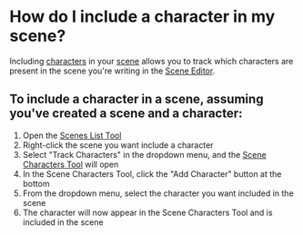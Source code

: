 # How do I include a character in my scene?
Including [characters]() in your [scene]() allows you to track which characters are present in the scene you're writing in the [Scene Editor]().

## To include a character in a scene, assuming you've created a scene and a character:

1. Open the [Scenes List Tool]()
2. Right-click the scene you want include a character
3. Select "Track Characters" in the dropdown menu, and the [Scene Characters Tool]() will open
4. In the Scene Characters Tool, click the "Add Character" button at the bottom
5. From the dropdown menu, select the character you want included in the scene
6. The character will now appear in the Scene Characters Tool and is included in the scene
